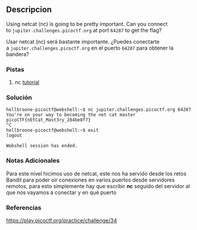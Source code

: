 ## Descripcion
Using netcat (nc) is going to be pretty important. Can you connect to `jupiter.challenges.picoctf.org` at port `64287` to get the flag?

Usar netcat (nc) será bastante importante. ¿Puedes conectarte a `jupiter.challenges.picoctf.org` en el puerto `64287` para obtener la bandera?
### Pistas
1. nc [tutorial](https://linux.die.net/man/1/nc)
### Solución
```
hellbroone-picoctf@webshell:~$ nc jupiter.challenges.picoctf.org 64287 
You're on your way to becoming the net cat master
picoCTF{nEtCat_Mast3ry_284be8f7}
^C
hellbroone-picoctf@webshell:~$ exit
logout

Webshell session has ended.
```
### Notas Adicionales
Para este nivel hicimos uso de netcat, este nos ha servido desde los retos Bandit para poder oir conexiones en varios puertos desde servidores remotos, para esto simplemente hay que escribir **nc** seguido del servidor al que nos vayamos a conectar y en qué puerto
### Referencias
https://play.picoctf.org/practice/challenge/34